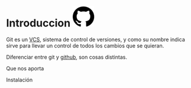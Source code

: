 # Introduccion <img src="/assets/github.png" width="58" height="56"/>

Git es un [VCS](vcs.md), sistema de control de versiones, y como su nombre indica sirve para llevar un control de todos los cambios que se quieran. 


Diferenciar entre git y [github](github.md), son cosas distintas.


Que nos aporta



Instalación

